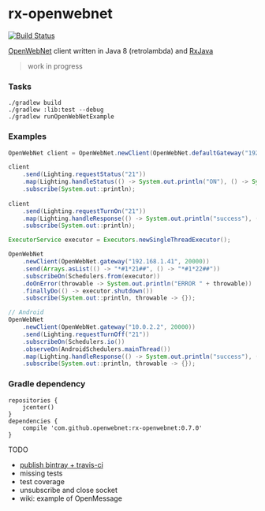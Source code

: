 # rx-openwebnet

[![Build Status](https://travis-ci.org/openwebnet/rx-openwebnet.svg?branch=master)](https://travis-ci.org/openwebnet/rx-openwebnet)

[OpenWebNet](http://www.myopen-legrandgroup.com/resources/own_protocol/default.aspx)
client written in Java 8 (retrolambda) and [RxJava](https://github.com/ReactiveX/RxJava)

> work in progress

### Tasks
```
./gradlew build
./gradlew :lib:test --debug
./gradlew runOpenWebNetExample
```

### Examples
```java
OpenWebNet client = OpenWebNet.newClient(OpenWebNet.defaultGateway("192.168.1.41"));

client
    .send(Lighting.requestStatus("21"))
    .map(Lighting.handleStatus(() -> System.out.println("ON"), () -> System.out.println("OFF")))
    .subscribe(System.out::println);
    
client
    .send(Lighting.requestTurnOn("21"))
    .map(Lighting.handleResponse(() -> System.out.println("success"), () -> System.out.println("fail")))
    .subscribe(System.out::println);
```
```java
ExecutorService executor = Executors.newSingleThreadExecutor();

OpenWebNet
    .newClient(OpenWebNet.gateway("192.168.1.41", 20000))
    .send(Arrays.asList(() -> "*#1*21##", () -> "*#1*22##"))
    .subscribeOn(Schedulers.from(executor))
    .doOnError(throwable -> System.out.println("ERROR " + throwable))
    .finallyDo(() -> executor.shutdown())
    .subscribe(System.out::println, throwable -> {});

// Android
OpenWebNet
    .newClient(OpenWebNet.gateway("10.0.2.2", 20000))
    .send(Lighting.requestTurnOff("21"))
    .subscribeOn(Schedulers.io())
    .observeOn(AndroidSchedulers.mainThread())
    .map(Lighting.handleResponse(() -> System.out.println("success"), () -> System.out.println("fail")))
    .subscribe(System.out::println, throwable -> {});
```

### Gradle dependency
```
repositories {
    jcenter()
}
dependencies {
    compile 'com.github.openwebnet:rx-openwebnet:0.7.0'
}
```

TODO
* [publish bintray + travis-ci](http://docs.travis-ci.com/user/deployment/bintray/)
* missing tests
* test coverage
* unsubscribe and close socket
* wiki: example of OpenMessage

